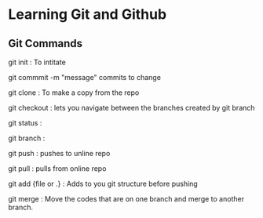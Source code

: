 # Learning Git and Github
## Git Commands

git init : To intitate

git commmit -m "message" commits to change

git clone : To make a copy from the repo

git checkout : lets you navigate between the branches created by git branch

git status : 

git branch : 

git push : pushes to unline repo

git pull : pulls from online repo

git add {file or .} : Adds to you git structure before pushing

git merge : Move the codes that are on one branch and merge to another branch.

